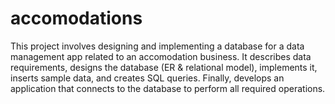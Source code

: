 # accomodations
This project involves designing and implementing a database for a data management app related to an accomodation business. It describes data requirements, designs the database (ER & relational model), implements it, inserts sample data, and creates SQL queries. Finally, develops an application that connects to the database to perform all required operations. 
